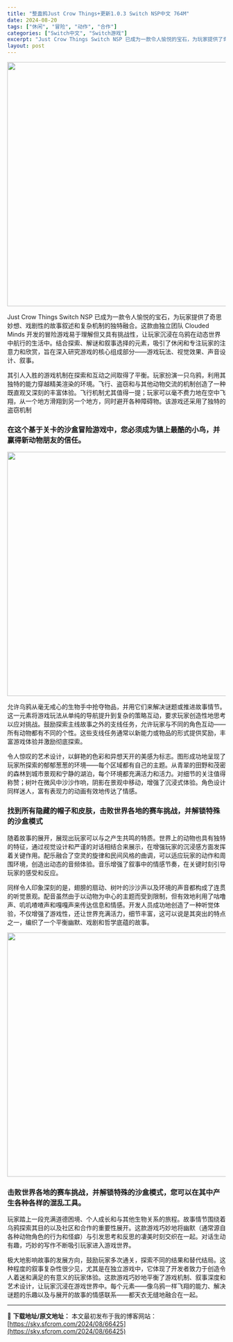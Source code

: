 ```yaml
---
title: "整蛊鸦Just Crow Things+更新1.0.3 Switch NSP中文 764M"
date: 2024-08-20
tags: ["休闲", "冒险", "动作", "合作"]
categories: ["Switch中文", "Switch游戏"]
excerpt: "Just Crow Things Switch NSP 已成为一款令人愉悦的宝石，为玩家提供了奇思妙想、戏剧性的故事叙述和复杂机制的独特融合。这款由独立团队 Clouded Minds 开发的冒险游戏易于理解但又具有挑战性，让玩家沉浸在乌鸦在动态世界中航行的生活中。结合探索、解谜和叙事选择的元素，吸&hellip;"
layout: post
---
```


<img class="aligncenter size-full wp-image-66426" src="https://sky.sfcrom.com/wp-content/uploads/2024/08/2024082007421222.webp" alt="" width="1000" height="562" />

Just Crow Things Switch NSP 已成为一款令人愉悦的宝石，为玩家提供了奇思妙想、戏剧性的故事叙述和复杂机制的独特融合。这款由独立团队 Clouded Minds 开发的冒险游戏易于理解但又具有挑战性，让玩家沉浸在乌鸦在动态世界中航行的生活中。结合探索、解谜和叙事选择的元素，吸引了休闲和专注玩家的注意力和欣赏，旨在深入研究游戏的核心组成部分——游戏玩法、视觉效果、声音设计、叙事。

<span>其引人入胜的游戏机制在探索和互动之间取得了平衡。玩家扮演一只乌鸦，利用其独特的能力穿越精美渲染的环境。飞行、盗窃和与其他动物交流的机制创造了一种既直观又深刻的丰富体验。飞行机制尤其值得一提；玩家可以毫不费力地在空中飞翔，从一个地方滑翔到另一个地方，同时避开各种障碍物。该游戏还采用了独特的盗窃机制</span>
<h3><span>在这个基于关卡的沙盒冒险游戏中，您必须成为镇上最酷的小鸟，并赢得新动物朋友的信任。</span></h3>
<img class="aligncenter size-full wp-image-66427" src="https://sky.sfcrom.com/wp-content/uploads/2024/08/2024082007421339.webp" alt="" width="1000" height="562" />

<span>允许乌鸦从毫无戒心的生物手中抢夺物品，并用它们来解决谜题或推进故事情节。这一元素将游戏玩法从单纯的导航提升到复杂的策略互动，要求玩家创造性地思考以应对挑战。鼓励探索主线故事之外的支线任务，允许玩家与不同的角色互动——所有动物都有不同的个性。这些支线任务通常以新能力或物品的形式提供奖励，丰富游戏体验并激励彻底探索。</span>

<span>令人惊叹的艺术设计，以鲜艳的色彩和异想天开的美感为标志。图形成功地呈现了玩家所探索的郁郁葱葱的环境——每个区域都有自己的主题。从青翠的田野和茂密的森林到城市景观和宁静的湖泊，每个环境都充满活力和活力。对细节的关注值得称赞；树叶在微风中沙沙作响，阴影在景观中移动，增强了沉浸式体验。角色设计同样迷人，富有表现力的动画有效地传达了情感。</span>
<h3><span>找到所有隐藏的帽子和皮肤，击败世界各地的赛车挑战，并解锁特殊的沙盒模式</span></h3>
<span>随着故事的展开，展现出玩家可以与之产生共鸣的特质。世界上的动物也具有独特的特征，通过视觉设计和严谨的对话相结合来展示，在增强玩家的沉浸感方面发挥着关键作用。配乐融合了空灵的旋律和民间风格的曲调，可以适应玩家的动作和周围环境，创造出动态的音频体验。音乐增强了叙事中的情感节奏，在关键时刻引导玩家的感受和反应。</span>

<span>同样令人印象深刻的是，翅膀的扇动、树叶的沙沙声以及环境的声音都构成了连贯的听觉景观。配音虽然由于以动物为中心的主题而受到限制，但有效地利用了咕噜声、叽叽喳喳声和嘎嘎声来传达信息和情感。开发人员成功地创造了一种听觉体验，不仅增强了游戏性，还让世界充满活力，细节丰富，这可以说是其突出的特点之一，编织了一个平衡幽默、戏剧和哲学底蕴的故事。</span>

<img class="aligncenter size-full wp-image-66428" src="https://sky.sfcrom.com/wp-content/uploads/2024/08/2024082007421482.webp" alt="" width="1000" height="562" />
<h3><span>击败世界各地的赛车挑战，并解锁特殊的沙盒模式，您可以在其中产生各种各样的混乱工具。</span></h3>
<span>玩家踏上一段充满道德困境、个人成长和与其他生物关系的旅程。故事情节围绕着乌鸦探索其目的以及社区和合作的重要性展开。这款游戏巧妙地将幽默（通常源自各种动物角色的行为和怪癖）与引发思考和反思的凄美时刻交织在一起。对话生动有趣，巧妙的写作不断吸引玩家进入游戏世界。</span>

极大地影响故事的发展方向，鼓励玩家多次通关，探索不同的结果和替代结局。这种程度的叙事复杂性很少见，尤其是在独立游戏中，它体现了开发者致力于创造令人着迷和满足的有意义的玩家体验。这款游戏巧妙地平衡了游戏机制、叙事深度和艺术设计，让玩家沉浸在游戏世界中。每个元素——像乌鸦一样飞翔的能力、解决谜题的乐趣以及与展开的故事的情感联系——都天衣无缝地融合在一起。

---
📖 **下载地址/原文地址：** 本文最初发布于我的博客网站：[https://sky.sfcrom.com/2024/08/66425](https://sky.sfcrom.com/2024/08/66425)
